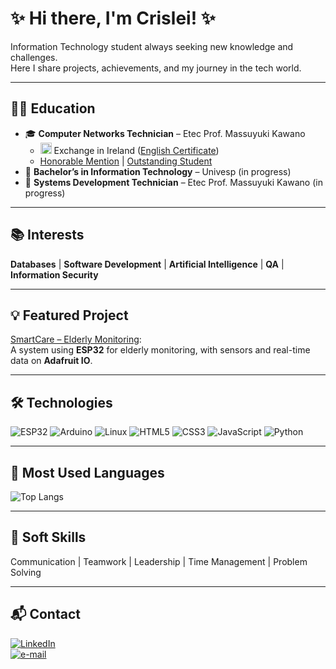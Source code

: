 # ✨ Hi there, I'm Crislei! ✨

Information Technology student always seeking new knowledge and challenges.  
Here I share projects, achievements, and my journey in the tech world.

---

## 👩‍🎓 Education
- 🎓 **Computer Networks Technician** – Etec Prof. Massuyuki Kawano  
  - <img src="https://cdn.jsdelivr.net/gh/hjnilsson/country-flags/svg/ie.svg" width="18"/> Exchange in Ireland ([English Certificate](certificados/General%20English%20-%20A2.jpg))
  - [Honorable Mention](certificados/Menção%20Honrosa.jpg) | [Outstanding Student](certificados/Aluna%20Destaque.jpg)
- 🚧 **Bachelor’s in Information Technology** – Univesp (in progress)
- 🚧 **Systems Development Technician** – Etec Prof. Massuyuki Kawano (in progress)

---

## 📚 Interests
**Databases** | **Software Development** | **Artificial Intelligence** | **QA** | **Information Security**

---

## 💡 Featured Project
[SmartCare – Elderly Monitoring](https://github.com/CrisleiKeliJenuino/SmartCare):  
A system using **ESP32** for elderly monitoring, with sensors and real-time data on **Adafruit IO**.

---

## 🛠️ Technologies
![ESP32](https://img.shields.io/badge/ESP32-323232?style=for-the-badge&logo=espressif&logoColor=white)
![Arduino](https://img.shields.io/badge/Arduino-00979D?style=for-the-badge&logo=arduino&logoColor=white)
![Linux](https://img.shields.io/badge/Linux-FCC624?style=for-the-badge&logo=linux&logoColor=black)
![HTML5](https://img.shields.io/badge/HTML5-E34F26?style=for-the-badge&logo=html5&logoColor=white)
![CSS3](https://img.shields.io/badge/CSS3-1572B6?style=for-the-badge&logo=css3&logoColor=white)
![JavaScript](https://img.shields.io/badge/JavaScript-F7DF1E?style=for-the-badge&logo=javascript&logoColor=black)
![Python](https://img.shields.io/badge/Python-3776AB?style=for-the-badge&logo=python&logoColor=white)

---

## 🚀 Most Used Languages
![Top Langs](https://github-readme-stats.vercel.app/api/top-langs/?username=CrisleiKeliJenuino&layout=compact&theme=dark)

---

## 🧠 Soft Skills
Communication | Teamwork | Leadership | Time Management | Problem Solving

---

## 📬 Contact

[![LinkedIn](https://img.shields.io/badge/LinkedIn-Crislei%20Jenuino-blue?style=for-the-badge&logo=linkedin&logoColor=white)](https://www.linkedin.com/in/crislei-jenuino-b3407734a/)  
[![e-mail](https://img.shields.io/badge/e--mail-crislei.jenuino@etec.sp.gov.br-red?style=for-the-badge&logo=gmail&logoColor=white)](mailto:crislei.jenuino@etec.sp.gov.br)